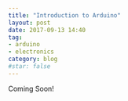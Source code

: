 ```yaml
---
title: "Introduction to Arduino"
layout: post
date: 2017-09-13 14:40
tag:
- arduino
- electronics
category: blog
#star: false
---
```


Coming Soon!
